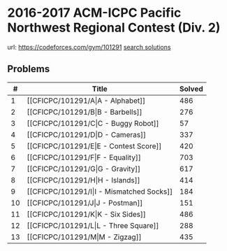 # 2016-2017 ACM-ICPC Pacific Northwest Regional Contest (Div. 2)

url: https://codeforces.com/gym/101291
[search solutions](https://www.google.com/search?q=Solution+OR+題解+2016-2017+ACM-ICPC+Pacific+Northwest+Regional+Contest+(Div.+2))

## Problems

| # | Title | Solved |
| --- | --- | --- |
|1|[[CFICPC/101291/A\|A - Alphabet]]|486|
|2|[[CFICPC/101291/B\|B - Barbells]]|276|
|3|[[CFICPC/101291/C\|C - Buggy Robot]]|57|
|4|[[CFICPC/101291/D\|D - Cameras]]|337|
|5|[[CFICPC/101291/E\|E - Contest Score]]|420|
|6|[[CFICPC/101291/F\|F - Equality]]|703|
|7|[[CFICPC/101291/G\|G - Gravity]]|617|
|8|[[CFICPC/101291/H\|H - Islands]]|414|
|9|[[CFICPC/101291/I\|I - Mismatched Socks]]|184|
|10|[[CFICPC/101291/J\|J - Postman]]|151|
|11|[[CFICPC/101291/K\|K - Six Sides]]|486|
|12|[[CFICPC/101291/L\|L - Three Square]]|288|
|13|[[CFICPC/101291/M\|M - Zigzag]]|435|
